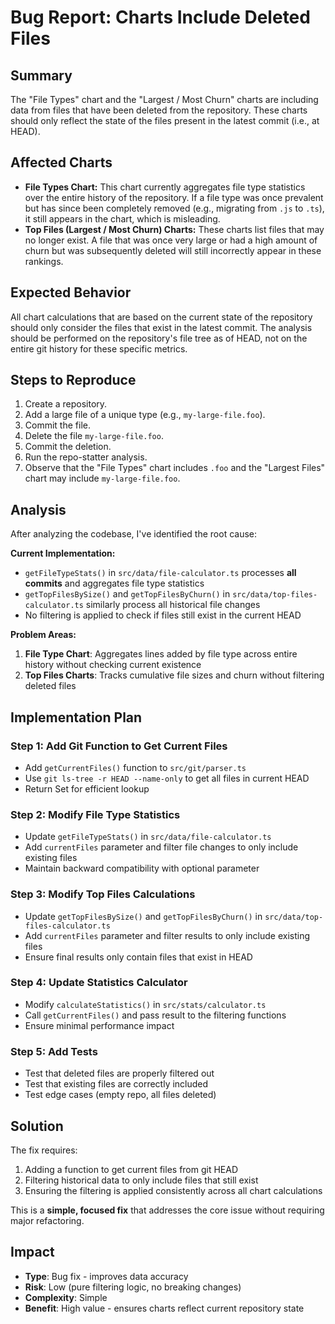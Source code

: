 # Bug Report: Charts Include Deleted Files

## Summary

The "File Types" chart and the "Largest / Most Churn" charts are including data from files that have been deleted from the repository. These charts should only reflect the state of the files present in the latest commit (i.e., at HEAD).

## Affected Charts

- **File Types Chart:** This chart currently aggregates file type statistics over the entire history of the repository. If a file type was once prevalent but has since been completely removed (e.g., migrating from `.js` to `.ts`), it still appears in the chart, which is misleading.
- **Top Files (Largest / Most Churn) Charts:** These charts list files that may no longer exist. A file that was once very large or had a high amount of churn but was subsequently deleted will still incorrectly appear in these rankings.

## Expected Behavior

All chart calculations that are based on the current state of the repository should only consider the files that exist in the latest commit. The analysis should be performed on the repository's file tree as of HEAD, not on the entire git history for these specific metrics.

## Steps to Reproduce

1. Create a repository.
2. Add a large file of a unique type (e.g., `my-large-file.foo`).
3. Commit the file.
4. Delete the file `my-large-file.foo`.
5. Commit the deletion.
6. Run the repo-statter analysis.
7. Observe that the "File Types" chart includes `.foo` and the "Largest Files" chart may include `my-large-file.foo`.

## Analysis

After analyzing the codebase, I've identified the root cause:

**Current Implementation:**
- `getFileTypeStats()` in `src/data/file-calculator.ts` processes **all commits** and aggregates file type statistics
- `getTopFilesBySize()` and `getTopFilesByChurn()` in `src/data/top-files-calculator.ts` similarly process all historical file changes
- No filtering is applied to check if files still exist in the current HEAD

**Problem Areas:**
1. **File Type Chart**: Aggregates lines added by file type across entire history without checking current existence
2. **Top Files Charts**: Tracks cumulative file sizes and churn without filtering deleted files

## Implementation Plan

### Step 1: Add Git Function to Get Current Files
- Add `getCurrentFiles()` function to `src/git/parser.ts`
- Use `git ls-tree -r HEAD --name-only` to get all files in current HEAD
- Return Set<string> for efficient lookup

### Step 2: Modify File Type Statistics
- Update `getFileTypeStats()` in `src/data/file-calculator.ts`
- Add `currentFiles` parameter and filter file changes to only include existing files
- Maintain backward compatibility with optional parameter

### Step 3: Modify Top Files Calculations
- Update `getTopFilesBySize()` and `getTopFilesByChurn()` in `src/data/top-files-calculator.ts`
- Add `currentFiles` parameter and filter results to only include existing files
- Ensure final results only contain files that exist in HEAD

### Step 4: Update Statistics Calculator
- Modify `calculateStatistics()` in `src/stats/calculator.ts`
- Call `getCurrentFiles()` and pass result to the filtering functions
- Ensure minimal performance impact

### Step 5: Add Tests
- Test that deleted files are properly filtered out
- Test that existing files are correctly included
- Test edge cases (empty repo, all files deleted)

## Solution

The fix requires:
1. Adding a function to get current files from git HEAD
2. Filtering historical data to only include files that still exist
3. Ensuring the filtering is applied consistently across all chart calculations

This is a **simple, focused fix** that addresses the core issue without requiring major refactoring.

## Impact
- **Type**: Bug fix - improves data accuracy
- **Risk**: Low (pure filtering logic, no breaking changes)
- **Complexity**: Simple
- **Benefit**: High value - ensures charts reflect current repository state
